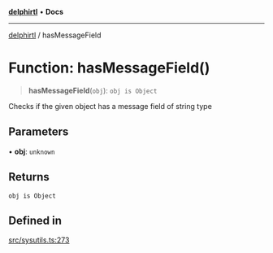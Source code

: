 [**delphirtl**](../README.md) • **Docs**

***

[delphirtl](../globals.md) / hasMessageField

# Function: hasMessageField()

> **hasMessageField**(`obj`): `obj is Object`

Checks if the given object has a message field of string type

## Parameters

• **obj**: `unknown`

## Returns

`obj is Object`

## Defined in

[src/sysutils.ts:273](https://github.com/chuacw/delphirtl/blob/4a086bd5f5c288d4c6ef4d5de0c7d38afe362fb3/src/sysutils.ts#L273)
